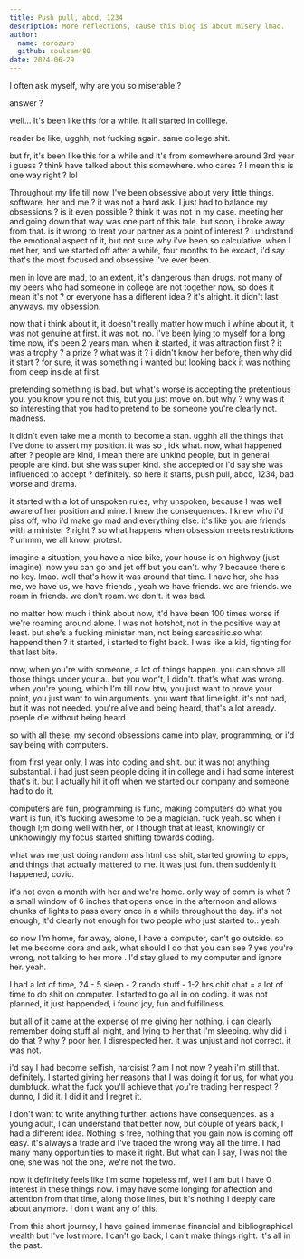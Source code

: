 ```yaml
---
title: Push pull, abcd, 1234
description: More reflections, cause this blog is about misery lmao.
author:
  name: zorozuro
  github: soulsam480
date: 2024-06-29
---
```

I often ask myself, why are you so miserable ?

answer ?

well... It's been like this for a while. it all started in colllege. 

reader be like, ugghh, not fucking again. same college shit.

but fr, it's been like this for a while and it's from somewhere around 3rd year i guess ? think have talked about this somewhere. who cares ? I mean this is one way right ? lol

Throughout my life till now, I've been obsessive about very little things. software, her and me ? it was not a hard ask. I just had to balance my obsessions ? is it even possible ? think it was not in my case. meeting her and going down that way was one part of this tale. but soon, i broke away from that. is it wrong to treat your partner as a point of interest ? i undrstand the emotional aspect of it, but not sure why i've been so calculative. when I met her, and we started off after a while, four months to be excact, i'd say that's the most focused and obsessive i've ever been.

men in love are mad, to an extent, it's dangerous than drugs. not many of my peers who had someone in college are not together now, so does it mean it's not ? or everyone has a different idea ? it's alright. it didn't last anyways. my obsession.

now that i think about it, it doesn't really matter how much i whine about it, it was not genuine at first. it was not. no. I've been lying to myself for a long time now, it's been 2 years man. when it started, it was attraction first ? it was a trophy ? a prize ? what was it ? i didn't know her before, then why did it start ? for sure, it was something i wanted but looking back it was nothing from deep inside at first.

pretending something is bad. but what's worse is accepting the pretentious you. you know you're not this, but you just move on. but why ? why was it so interesting that you had to pretend to be someone you're clearly not. madness.

it didn't even take me a month to become a stan. ugghh all the things that I've done to assert my position. it was so , idk what. now, what happened after ? people are kind, I mean there are unkind people, but in general people are kind. but she was super kind. she accepted or i'd say she was influenced to accept ? definitely. so here it starts, push pull, abcd, 1234, bad worse and drama.

it started with a lot of unspoken rules, why unspoken, because I was well aware of her position and mine. I knew the consequences. I knew who i'd piss off, who i'd make go mad and everything else. it's like you are friends with a minister ? right ? so what happens when obsession meets restrictions ? ummm, we all know, protest.

imagine a situation, you have a nice bike, your house is on highway (just imagine). now you can go and jet off but you can't. why ? because there's no key. lmao. well that's how it was around that time. I have her, she has me, we have us, we have friends , yeah we have friends. we are friends. we roam in friends. we don't roam. we don't. it was bad.

no matter how much i think about now, it'd have been 100 times worse if we're roaming around alone. I was not hotshot, not in the positive way at least. but she's a fucking minister man, not being sarcasitic.so what happend then ? it started, i started to fight back. I was like a kid, fighting for that last bite. 

now, when you're with someone, a lot of things happen. you can shove all those things under your a.. but you won't, I didn't. that's what was wrong. when you're young, which I'm till now btw, you just want to prove your point, you just want to win arguments. you want that limelight. it's not bad, but it was not needed. you're alive and being heard, that's a lot already. poeple die without being heard. 

so with all these, my second obsessions came into play, programming, or i'd say being with computers. 

from first year only, I was into coding and shit. but it was not anything substantial. i had just seen people doing it in college and i had some interest that's it. but I actually hit it off when we started our company and someone had to do it.

computers are fun, programming is func, making computers do what you want is fun, it's fucking awesome to be a magician. fuck yeah. so when i though I;m doing well with her, or I though that at least, knowingly or unknowingly my focus started shifting towards coding.

what was me just doing random ass html css shit, started growing to apps, and things that actually mattered to me. it was just fun. then suddenly it happened, covid.

it's not even a month with her and we're home. only way of comm is what ? a small window of 6 inches that opens once in the afternoon and allows chunks of lights to pass every once in a while throughout the day. it's not enough, it'd clearly not enough for two people who just started to.. yeah. 

so now I'm home, far away, alone, I have a computer, can't go outside. so let me become dora and ask, what should I do that you can see ? yes you're wrong, not talking to her more . I'd stay glued to my computer and ignore her. yeah.

I had a lot of time, 24 - 5 sleep - 2 rando stuff - 1-2 hrs chit chat = a lot of time to do shit on computer. I started to go all in on coding. it was not planned, it just happended, i found joy, fun and fulfillness. 

but all of it came at the expense of me giving her nothing. i can clearly remember doing stuff all night, and lying to her that I'm sleeping. why did i do that ? why ? poor her. I disrespected her. it was unjust and not correct. it was not. 

i'd say I had become selfish, narcisist ? am I not now ? yeah i'm still that. definitely. I started giving her reasons that I was doing it for us, for what you dumbfuck. what the fuck you'll achieve that you're trading her respect ? dunno, I did it. I did it and I regret it.

I don't want to write anything further. actions have consequences. as a young adult, I can understand that better now, but couple of years back, I had a different idea. Nothing is free, nothing that you gain now is coming off easy. it's always a trade and I've traded the wrong way all the time. I had many many opportunities to make it right. But what can I say, I was not the one, she was not the one, we're not the two. 

now it definitely feels like I'm some hopeless mf, well I am but I have 0 interest in these things now. i may have some longing for affection and attention from that time, along those lines, but it's nothing I deeply care about anymore. I don't want any of this.

From this short journey, I have gained immense financial and bibliographical wealth but I've lost more. I can't go back, I can't make things right. it's all in the past.